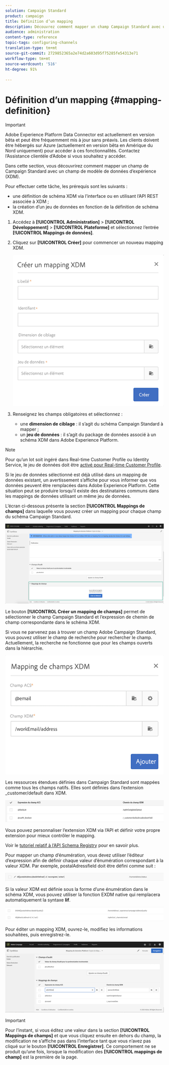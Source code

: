 ```yaml
---
solution: Campaign Standard
product: campaign
title: Définition d’un mapping
description: Découvrez comment mapper un champ Campaign Standard avec un champ XDM (Experience Data Model).
audience: administration
content-type: reference
topic-tags: configuring-channels
translation-type: tm+mt
source-git-commit: 2729852365a2e74d2a603d95f75285fe54313e71
workflow-type: tm+mt
source-wordcount: '516'
ht-degree: 91%

---
```



# Définition d’un mapping {#mapping-definition}

>[!IMPORTANT]
>
>Adobe Experience Platform Data Connector est actuellement en version bêta et peut être fréquemment mis à jour sans préavis. Les clients doivent être hébergés sur Azure (actuellement en version bêta en Amérique du Nord uniquement) pour accéder à ces fonctionnalités. Contactez l’Assistance clientèle d’Adobe si vous souhaitez y accéder.

Dans cette section, vous découvrirez comment mapper un champ de Campaign Standard avec un champ de modèle de données d’expérience (XDM).

Pour effectuer cette tâche, les prérequis sont les suivants :

* une définition de schéma XDM via l’interface ou en utilisant l’API REST associée à XDM ;
* la création d’un jeu de données en fonction de la définition de schéma XDM.

1. Accédez à **[!UICONTROL Administration]** > **[!UICONTROL Développement]** > **[!UICONTROL Plateforme]** et sélectionnez l’entrée **[!UICONTROL Mappings de données]**.

1. Cliquez sur **[!UICONTROL Créer]** pour commencer un nouveau mapping XDM.

   ![](assets/aep_createmapping.png)

1. Renseignez les champs obligatoires et sélectionnez :

   * une **dimension de ciblage** : il s’agit du schéma Campaign Standard à mapper ;
   * un **jeu de données** : il s’agit du package de données associé à un schéma XDM dans Adobe Experience Platform.

>[!NOTE]
>
>Pour qu’un lot soit ingéré dans Real-time Customer Profile ou Identity Service, le jeu de données doit être [activé pour Real-time Customer Profile](https://docs.adobe.com/content/help/fr-FR/experience-platform/rtcdp/intro/get-started.html).
>
>Si le jeu de données sélectionné est déjà utilisé dans un mapping de données existant, un avertissement s’affiche pour vous informer que vos données peuvent être remplacées dans Adobe Experience Platform. Cette situation peut se produire lorsqu’il existe des destinataires communs dans les mappings de données utilisant un même jeu de données.

L’écran ci-dessous présente la section **[!UICONTROL Mappings de champs]** dans laquelle vous pouvez créer un mapping pour chaque champ du schéma Campaign Standard.

![](assets/aep_fieldmappings.png)

Le bouton **[!UICONTROL Créer un mapping de champs]** permet de sélectionner le champ Campaign Standard et l’expression de chemin de champ correspondante dans le schéma XDM.

Si vous ne parvenez pas à trouver un champ Adobe Campaign Standard, vous pouvez utiliser le champ de recherche pour rechercher le champ. Actuellement, la recherche ne fonctionne que pour les champs ouverts dans la hiérarchie.

![](assets/aep_mapfield.png)

Les ressources étendues définies dans Campaign Standard sont mappées comme tous les champs natifs. Elles sont définies dans l’extension _customer/default dans XDM.

![](assets/aep_fieldscusmapping.png)

Vous pouvez personnaliser l’extension XDM via l’API et définir votre propre extension pour mieux contrôler le mapping.

Voir le [tutoriel relatif à l’API Schema Registry](https://docs.adobe.com/content/help/fr-FR/experience-platform/xdm/api/getting-started.html) pour en savoir plus.

Pour mapper un champ d’énumération, vous devez utiliser l’éditeur d’expression afin de définir chaque valeur d’énumération correspondant à la valeur XDM. Par exemple, postalAdressfield doit être défini comme suit :

![](assets/aep_enummapping.png)

Si la valeur XDM est définie sous la forme d’une énumération dans le schéma XDM, vous pouvez utiliser la fonction EXDM native qui remplacera automatiquement la syntaxe **lif**.

![](assets/aep_enummappingexdm.png)

Pour éditer un mapping XDM, ouvrez-le, modifiez les informations souhaitées, puis enregistrez-le.

![](assets/aep_editmapping.png)

>[!IMPORTANT]
>
>Pour l’instant, si vous éditez une valeur dans la section **[!UICONTROL Mappings de champs]** et que vous cliquez ensuite en dehors du champ, la modification ne s’affiche pas dans l’interface tant que vous n’avez pas cliqué sur le bouton **[!UICONTROL Enregistrer]**. Ce comportement ne se produit qu’une fois, lorsque la modification des **[!UICONTROL mappings de champ]** est la première de la page.

